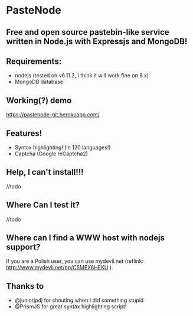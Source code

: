 # PasteNode
## Free and open source pastebin-like service written in Node.js with Expressjs and MongoDB!

## Requirements:
- nodejs (tested on v6.11.2, I think it will work fine on 8.x)
- MongoDB database

## Working(?) demo
https://pastenode-git.herokuapp.com/

## Features!
- Syntax highlighting! (in 120 languages!)
- Captcha (Google reCaptcha2)

## Help, I can't install!!!
//todo

## Where Can I test it?
//todo

## Where can I find a WWW host with nodejs support?
If you are a Polish user, you can use mydevil.net (reflink: http://www.mydevil.net/pp/C5MEX6HEKU ).

## Thanks to
- @juniorjpdj for shouting when I did something stupid
- @PrismJS for great syntax highlighting script!
